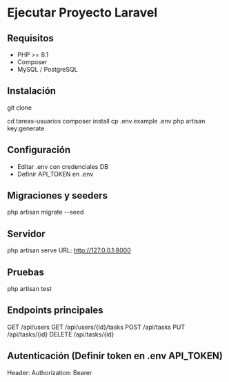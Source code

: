 # Ejecutar Proyecto Laravel

## Requisitos
- PHP >= 8.1
- Composer
- MySQL / PostgreSQL

## Instalación
git clone <URL>

cd tareas-usuarios
composer install
cp .env.example .env
php artisan key:generate

## Configuración
- Editar .env con credenciales DB
- Definir API_TOKEN en .env

## Migraciones y seeders
php artisan migrate --seed

## Servidor
php artisan serve
URL: http://127.0.0.1:8000

## Pruebas
php artisan test

## Endpoints principales
GET /api/users
GET /api/users/{id}/tasks
POST /api/tasks
PUT /api/tasks/{id}
DELETE /api/tasks/{id}

## Autenticación (Definir token en .env API_TOKEN)
Header: Authorization: Bearer 
